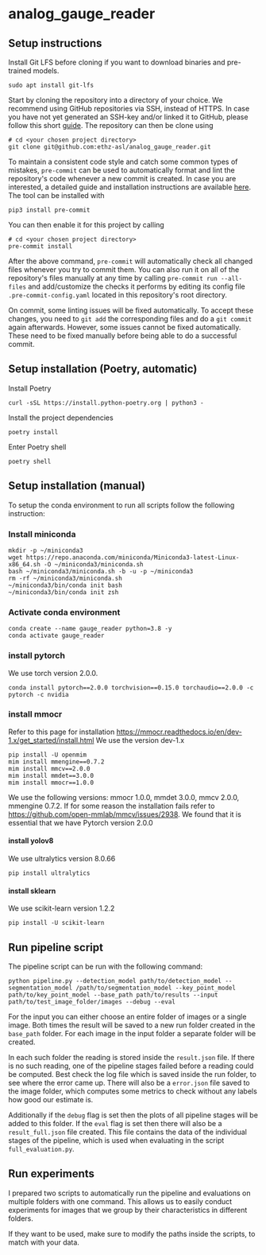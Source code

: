 # analog_gauge_reader

## Setup instructions

Install Git LFS before cloning if you want to download binaries and pre-trained models.

```shell
sudo apt install git-lfs
```

Start by cloning the repository into a directory of your choice. We recommend using GitHub repositories via SSH, instead of HTTPS. In case you have not yet generated an SSH-key and/or linked it to GitHub, please follow this short [guide](https://docs.github.com/en/authentication/connecting-to-github-with-ssh/generating-a-new-ssh-key-and-adding-it-to-the-ssh-agent). The repository can then be clone using

```shell
# cd <your chosen project directory>
git clone git@github.com:ethz-asl/analog_gauge_reader.git
```

To maintain a consistent code style and catch some common types of mistakes, `pre-commit` can be used to automatically format and lint the repository's code whenever a new commit is created. In case you are interested, a detailed guide and installation instructions are available [here](https://pre-commit.com/). The tool can be installed with

```shell
pip3 install pre-commit
```

You can then enable it for this project by calling

```shell
# cd <your chosen project directory>
pre-commit install
```

After the above command, `pre-commit` will automatically check all changed files whenever you try to commit them. You can also run it on all of the repository's files manually at any time by calling `pre-commit run --all-files` and add/customize the checks it performs by editing its config file `.pre-commit-config.yaml` located in this repository's root directory.

On commit, some linting issues will be fixed automatically. To accept these changes, you need to `git add` the corresponding files and do a `git commit` again afterwards. However, some issues cannot be fixed automatically. These need to be fixed manually before being able to do a successful commit.

## Setup installation (Poetry, automatic)

Install Poetry

```shell
curl -sSL https://install.python-poetry.org | python3 -
```

Install the project dependencies

```shell
poetry install
```

Enter Poetry shell

```shell
poetry shell
```

## Setup installation (manual)

To setup the conda environment to run all scripts follow the following instruction:

### Install miniconda
```shell
mkdir -p ~/miniconda3
wget https://repo.anaconda.com/miniconda/Miniconda3-latest-Linux-x86_64.sh -O ~/miniconda3/miniconda.sh
bash ~/miniconda3/miniconda.sh -b -u -p ~/miniconda3
rm -rf ~/miniconda3/miniconda.sh
~/miniconda3/bin/conda init bash
~/miniconda3/bin/conda init zsh
```

### Activate conda environment
```shell
conda create --name gauge_reader python=3.8 -y
conda activate gauge_reader
```

### install pytorch

We use torch version 2.0.0.

```shell
conda install pytorch==2.0.0 torchvision==0.15.0 torchaudio==2.0.0 -c pytorch -c nvidia
```

### install mmocr

Refer to this page for installation <https://mmocr.readthedocs.io/en/dev-1.x/get_started/install.html>
We use the version dev-1.x

```shell
pip install -U openmim
mim install mmengine==0.7.2
mim install mmcv==2.0.0
mim install mmdet==3.0.0
mim install mmocr==1.0.0
```

We use the following versions: mmocr 1.0.0, mmdet 3.0.0, mmcv 2.0.0, mmengine 0.7.2.
If for some reason the installation fails refer to https://github.com/open-mmlab/mmcv/issues/2938.
We found that it is essential that we have Pytorch version 2.0.0

#### install yolov8

We use ultralytics version 8.0.66

```shell
pip install ultralytics
```

#### install sklearn

We use scikit-learn version 1.2.2

```shell
pip install -U scikit-learn
```

## Run pipeline script

The pipeline script can be run with the following command:

```shell
python pipeline.py --detection_model path/to/detection_model --segmentation_model /path/to/segmentation_model --key_point_model path/to/key_point_model --base_path path/to/results --input path/to/test_image_folder/images --debug --eval
```

For the input you can either choose an entire folder of images or a single image. Both times the result will be saved to a new run folder created in the `base_path` folder. For each image in the input folder a separate folder will be created.

In each such folder the reading is stored inside the `result.json` file. If there is no such reading, one of the pipeline stages failed before a reading could be computed. Best check the log file which is saved inside the run folder, to see where the error came up. There will also be a `error.json` file saved to the image folder, which computes some metrics to check without any labels how good our estimate is.

Additionally if the `debug` flag is set then the plots of all pipeline stages will be added to this folder. If the `eval` flag is set then there will also be a `result_full.json` file created. This file contains the data of the individual stages of the pipeline, which is used when evaluating in the script `full_evaluation.py`.

## Run experiments

I prepared two scripts to automatically run the pipeline and evaluations on multiple folders with one command. This allows us to easily conduct experiments for images that we group by their characteristics in different folders.

If they want to be used, make sure to modify the paths inside the scripts, to match with your data.
